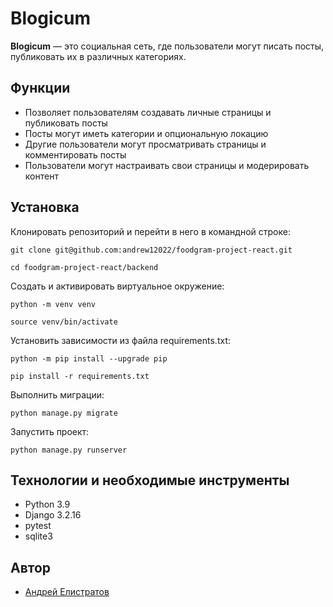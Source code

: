 # Blogicum

**Blogicum** — это социальная сеть, где пользователи могут писать посты, публиковать их в различных категориях.

## Функции

- Позволяет пользователям создавать личные страницы и публиковать посты
- Посты могут иметь категории и опциональную локацию
- Другие пользователи могут просматривать страницы и комментировать посты
- Пользователи могут настраивать свои страницы и модерировать контент

## Установка

Клонировать репозиторий и перейти в него в командной строке:

```
git clone git@github.com:andrew12022/foodgram-project-react.git
```

```
cd foodgram-project-react/backend
```

Cоздать и активировать виртуальное окружение:

```
python -m venv venv
```

```
source venv/bin/activate
```

Установить зависимости из файла requirements.txt:

```
python -m pip install --upgrade pip
```

```
pip install -r requirements.txt
```

Выполнить миграции:

```
python manage.py migrate
```

Запустить проект:

```
python manage.py runserver
```

## Технологии и необходимые инструменты
- Python 3.9
- Django 3.2.16
- pytest
- sqlite3

## Автор
- [Андрей Елистратов](https://github.com/andrew12022)
